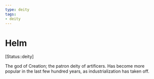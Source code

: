 ```yaml
---
type: deity
tags: 
- deity
---
```


# Helm
[Status::deity]

The god of Creation; the patron deity of artificers. Has become more popular in the last few hundred years, as industrialization has taken off. 